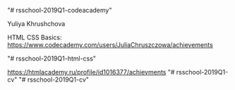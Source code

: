 "# rsschool-2019Q1-codeacademy" 

Yuliya Khrushchova

HTML CSS Basics: https://www.codecademy.com/users/JuliaChruszczowa/achievements

"# rsschool-2019Q1-html-css" 

https://htmlacademy.ru/profile/id1016377/achievments
"# rsschool-2019Q1-cv" 
"# rsschool-2019Q1-cv" 
